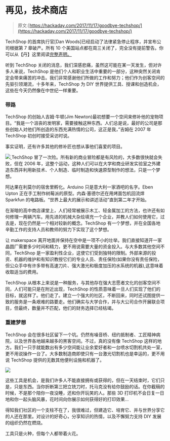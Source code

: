 # 再见，技术商店

> 原文:[https://hackaday.com/2017/11/17/goodbye-techshop/](https://hackaday.com/2017/11/17/goodbye-techshop/)

TechShop 的首席执行官[Dan Woods]已经启动了法律紧急停止程序，并宣布公司根据第 7 章破产。所有 10 个美国站点都在周三关闭了，完全没有提前警告。你可以从【丹】这里阅读[完整声明。](https://makezine.com/2017/11/15/techshop-closes-doors-files-bankruptcy/)

听到 TechShop 关闭的消息，我们深感悲痛，虽然这可能在某一天发生，但对许多人来说，TechShop 是他们个人和职业生活中重要的一部分，这种突然关闭肯定会带来痛苦的冲击。我们非常感谢他们所做的工作和努力；他们作为创客空间的先驱引领潮流，十多年来，TechShop 为 DIY 世界提供工具、授课和创造机会，这些在今天仍然像在中世纪一样重要。

### 带路

TechShop 的创始人吉姆·牛顿(Jim Newton)最初想要一个空间来修补他的宠物项目。“我是一个沮丧的发明家，需要接触这种东西。人们总是说，最好的公司是那些创始人对他们所创造的东西充满热情的公司，这正是我，”吉姆在 2007 年 TechShop 初创时接受采访时说。

事实证明，还有许多其他的修补匠也想从事他们喜爱的项目。

[![](../Images/b594524f697274c77606ac7949b42cbe.png) ](https://hackaday.com/wp-content/uploads/2017/11/quote-frustrated-inventor-needs-access.png) TechShop 冒了一次险。所有新的商业冒险都是有风险的，大多数很快就会失败，但在 2006 年，这整个运动，这种人们可以在大学和商业研发实验室之外建造东西并利用新技术、个人制造、临时制造和快速原型制作的想法，只是一个梦想。

阿达果在利莫尔的宿舍里孵化。Arduino 只是意大利一家酒吧的名字。Eben Upton 正在手工制作树莓派的原型。内森·塞德尔还在用烤面包机回流焊 Sparkfun 的电路板。“世界上最大的展示和讲述活动”直到第二年才开始。

在渐暗的高中商店课堂上，人们经常被展示木工、轻金属加工的方法，也许还有如何修理一两辆汽车。用先进的机械大杂烩填充一个企业，并教人们如何使用它，过去是，现在仍然是一个相对较新的概念。TechShop 有一个梦想，并在全国各地辛勤工作的支持人员和教师的努力下实现了这个梦想。

让 makerspace 离开地面并保持在空中是一项不小的壮举。我们直接知道开一家晶圆厂需要多少时间和精力，更不用说需要大量的资金投入。与大多数其他空间不同，TechShop 是一家盈利性企业，这使它们受到独特的限制。外部来源的投资、机器的维护和有知识教授它们的专业人员、责任保险(如果你没有责任保险，但公众手中有许多带有高速刀片、强大激光和极度加压的水系统的机器),这意味着收取适当的费用。

TechShop 从根本上来说是一种服务，与其他存在强大志愿者文化的创客空间不同，人们可能只是在附近出现，TechShop 的性质意味着一旦人们实现了他们的目标，就这样了。他们走了。建立一个强大的社区，不断回来，同时还试图提供一致的服务是一条艰难的路要走。他们确实与大学合作，并与大公司合作开展联合项目，但最终，数量并不匹配，他们的财务选择已经枯竭。

### 重建梦想

TechShop 会在很多社区留下一个坑。仍然有噪音桥、纽约抵制者、工匠精神病院，以及世界各地越来越多的黑客空间。不过，真的没有像 TechShop 这样的地方。我们一只手就能数出有多少空间能让业余爱好者和一台喷水切割机共处一室，更不用说操作一台了。大多数制造商即使只有一台激光切割机也是幸运的，更不用说 TechShop 提供的无数其他便利设施和机器了。

![](../Images/2c6d97ebbeba644695be1e097c63209e.png)

这些工具是机会，是我们许多人不能直接拥有或获得的，但在一天结束时，它们只是，只是东西。当你折断第三把立铣刀时，托马克没有给你鼓励的话。在你截稿的时候，不是那个陪你一夜没睡，还和你开玩笑的人。那些 3D 打印机不会日复一日地和你一起头脑风暴，花时间向你展示如何获得好的打印效果…

得知我们社区的一个支柱不在了，我很难过，但建造它、培育它、并与世界分享它的人还在那里。对设计的好奇心，分享知识的热情，以及不懈努力支持 DIY 发展的组织仍然在燃烧。

工具只是火种，但每个人都带着火花。